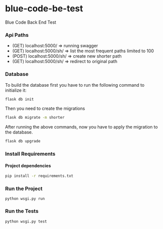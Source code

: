 # blue-code-be-test
Blue Code Back End Test

### Api Paths

- (GET) localhost:5000/ => running swagger
- (GET) localhost:5000/sh/ => list the most frequent paths limited to 100
- (POST) localhost:5000/sh/ => create new shorter path
- (GET)  localhost:5000/sh/<shorter> => redirect to original path

### Database 

To build the database first you have to run the following command to initialize it:

```sh
flask db init
```

Then you need to create the migrations

```sh
flask db migrate -m shorter
```

After running the above commands, now you have to apply the migration to the database.

```sh
flask db upgrade
```

### Install Requirements

#### Project dependencies

```sh
pip install -r requirements.txt
```

### Run the Project 

```
python wsgi.py run 
```


### Run the Tests

```
python wsgi.py test
```